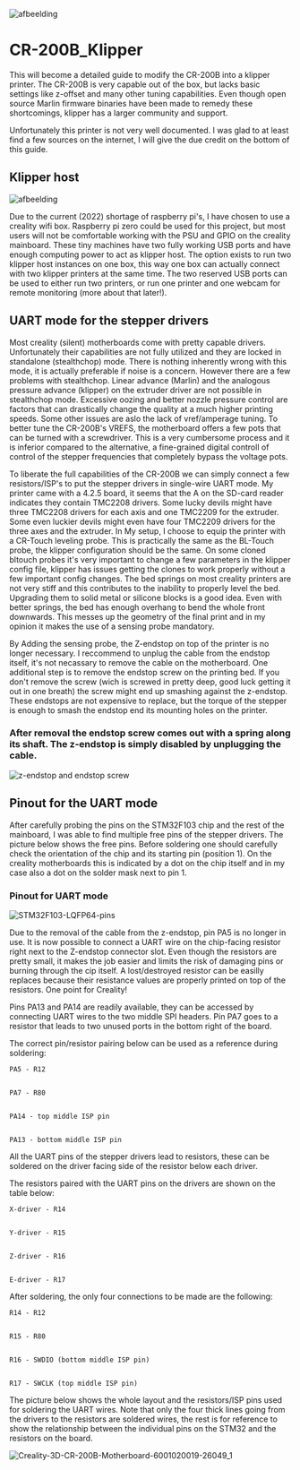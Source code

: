 ![afbeelding](https://user-images.githubusercontent.com/20616914/158082022-752270ed-cef6-4291-854c-35b0ab6ffe26.png)


# CR-200B_Klipper

This will become a detailed guide to modify the CR-200B into a klipper printer. The CR-200B is very capable out of the box, but lacks basic settings like z-offset and many other tuning capabilities. Even though open source Marlin firmware binaries have been made to remedy these shortcomings, klipper has a larger community and support.

Unfortunately this printer is not very well documented. I was glad to at least find a few sources on the internet, I will give the due credit on the bottom of this guide.

## Klipper host

![afbeelding](https://user-images.githubusercontent.com/20616914/158082090-cadaf019-1a10-4462-b8a8-d2cb9f7c9cbc.png)


Due to the current (2022) shortage of raspberry pi's, I have chosen to use a creality wifi box. Raspberry pi zero could be used for this project, but most users will not be comfortable working with the PSU and GPIO on the creality mainboard.  These tiny machines have two fully working USB ports and have enough computing power to act as klipper host. The option exists to run two klipper host instances on one box, this way one box can actually connect with two klipper printers at the same time. The two reserved USB ports can be used to either run two printers, or run one printer and one webcam for remote monitoring (more about that later!).


## UART mode for the stepper drivers

Most creality (silent) motherboards come with pretty capable drivers. Unfortunately their capabilities are not fully utilized and they are locked in standalone (stealthchop) mode. There is nothing inherently wrong with this mode, it is actually preferable if noise is a concern. However there are a few problems with stealthchop. Linear advance (Marlin) and the analogous pressure advance (klipper) on the extruder driver are not possible in stealthchop mode. Excessive oozing and better nozzle pressure control are factors that can drastically change the quality at a much higher printing speeds. Some other issues are aslo the lack of vref/amperage tuning. To better tune the CR-200B's VREFS, the motherboard offers a few pots that can be turned with a screwdriver. This is a very cumbersome process and it is inferior compared to the alternative, a fine-grained digital controll of control of the stepper frequencies that completely bypass the voltage pots.

To liberate the full capabilities of the CR-200B we can simply connect a few resistors/ISP's to put the stepper drivers in single-wire UART mode.
My printer came with a 4.2.5 board, it seems that the A on the SD-card reader indicates they contain TMC2208 drivers. Some lucky devils might have three TMC2208 drivers for each axis and one TMC2209 for the extruder. Some even luckier devils might even have four TMC2209 drivers for the three axes and the extruder. In My setup, I choose to equip the printer with a CR-Touch leveling probe. This is practically the same as the BL-Touch probe, the klipper configuration should be the same. On some cloned bltouch probes it's very important to change a few parameters in the klipper config file, klipper has issues getting the clones to work properly without a few important config changes. The bed springs on most creality printers are not very stiff and this contributes to the inability to properly level the bed. Upgrading them to solid metal or silicone blocks is a good idea. Even with better springs, the bed has enough overhang to bend the whole front downwards. This messes up the geometry of the final print and in my opinion it makes the use of a sensing probe mandatory.

By Adding the sensing probe, the Z-endstop on top of the printer is no longer necessary. I reccommend to unplug the cable from the endstop itself, it's not necassary to remove the cable on the motherboard. One additional step is to remove the endstop screw on the printing bed. If you don't remove the screw (wich is screwed in pretty deep, good luck getting it out in one breath) the screw might end up smashing against the z-endstop. These endstops are not expensive to replace, but the torque of the stepper is enough to smash the endstop end its mounting holes on the printer.

### After removal the endstop screw comes out with a spring along its shaft. The z-endstop is simply disabled by unplugging the cable.
![z-endstop and endstop screw](https://user-images.githubusercontent.com/20616914/161829822-e1d0537e-df85-47f6-b7ab-90986407f791.jpg)

## Pinout for the UART mode

After carefully probing the pins on the STM32F103 chip and the rest of the mainboard, I was able to find multiple free pins of the stepper drivers.
The picture below shows the free pins. Before soldering one should carefully check the orientation of the chip and its starting pin (position 1). On the creality motherboards this is indicated by a dot on the chip itself and in my case also a dot on the solder mask next to pin 1. 

### Pinout for UART mode
![STM32F103-LQFP64-pins](https://user-images.githubusercontent.com/20616914/161830997-ddd43968-76f7-4991-9dc7-55eb1e67ffde.png)

Due to the removal of the cable from the z-endstop, pin PA5 is no longer in use. It is now possible to connect a UART wire on the chip-facing resistor right next to the Z-endstop connector slot. Even though the resistors are pretty small, it makes the job easier and limits the risk of damaging pins or burning through the cip itself. A lost/destroyed resistor can be easilly replaces because their resistance values are properly printed on top of the resistors. One point for Creality!

Pins PA13 and PA14 are readily available, they can be accessed by connecting UART wires to the two middle SPI headers. Pin PA7 goes to a resistor that leads to two unused ports in the bottom right of the board.

The correct pin/resistor pairing below can be used as a reference during soldering:

```
PA5 - R12


PA7 - R80


PA14 - top middle ISP pin


PA13 - bottom middle ISP pin
```


All the UART pins of the stepper drivers lead to resistors, these can be soldered on the driver facing side of the resistor below each driver.

The resistors paired with the UART pins on the drivers are shown on the table below:

```
X-driver - R14


Y-driver - R15


Z-driver - R16


E-driver - R17
```

After soldering, the only four connections to be made are the following:

```
R14 - R12


R15 - R80


R16 - SWDIO (bottom middle ISP pin)


R17 - SWCLK (top middle ISP pin)
```


The picture below shows the whole layout and the resistors/ISP pins used for soldering the UART wires.
Note that only the four thick lines going from the drivers to the resistors are soldered wires, the rest is for reference to show
the relationship between the individual pins on the STM32 and the resistors on the board.


![Creality-3D-CR-200B-Motherboard-6001020019-26049_1](https://user-images.githubusercontent.com/20616914/161835029-f55db45b-2538-4e0e-9ad6-cc43e4505a0c.png)

